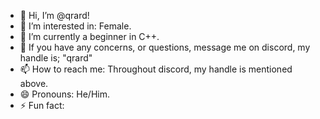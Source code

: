 - 👋 Hi, I’m @qrard!
- 👀 I’m interested in: Female.
- 🌱 I’m currently a beginner in C++.
- 💞️ If you have any concerns, or questions, message me on discord, my handle is; "qrard"
- 📫 How to reach me: Throughout discord, my handle is mentioned above.
- 😄 Pronouns: He/Him.
- ⚡ Fun fact: 
